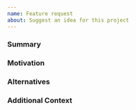 ```yaml
---
name: Feature request
about: Suggest an idea for this project
---
```

<!--
Use a clear and descriptive title for the issue to identify the problem.
-->

### Summary
<!--
One paragraph explanation of the feature
-->

### Motivation
<!--
Why are we doing this? What use cases does it support? What is the
expected outcome?
-->

### Alternatives
<!--
A clear and concise description of the alternative solutions you've
considered. Be sure to explain why Perke's existing customizability isn't
suitable for this feature.
-->

### Additional Context
<!--
Add any other context about the feature request here.
-->
